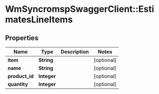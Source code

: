 # WmSyncromspSwaggerClient::EstimatesLineItems

## Properties
Name | Type | Description | Notes
------------ | ------------- | ------------- | -------------
**item** | **String** |  | [optional] 
**name** | **String** |  | [optional] 
**product_id** | **Integer** |  | [optional] 
**quantity** | **Integer** |  | [optional] 

